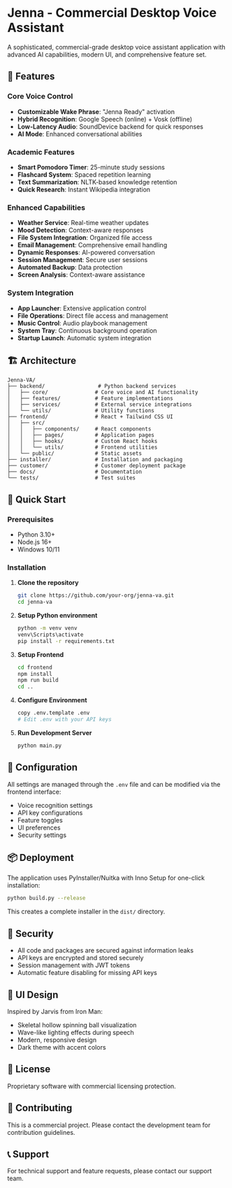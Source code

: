 # Jenna - Commercial Desktop Voice Assistant

A sophisticated, commercial-grade desktop voice assistant application with advanced AI capabilities, modern UI, and comprehensive feature set.

## 🌟 Features

### Core Voice Control
- **Customizable Wake Phrase**: "Jenna Ready" activation
- **Hybrid Recognition**: Google Speech (online) + Vosk (offline)
- **Low-Latency Audio**: SoundDevice backend for quick responses
- **AI Mode**: Enhanced conversational abilities

### Academic Features
- **Smart Pomodoro Timer**: 25-minute study sessions
- **Flashcard System**: Spaced repetition learning
- **Text Summarization**: NLTK-based knowledge retention
- **Quick Research**: Instant Wikipedia integration

### Enhanced Capabilities
- **Weather Service**: Real-time weather updates
- **Mood Detection**: Context-aware responses
- **File System Integration**: Organized file access
- **Email Management**: Comprehensive email handling
- **Dynamic Responses**: AI-powered conversation
- **Session Management**: Secure user sessions
- **Automated Backup**: Data protection
- **Screen Analysis**: Context-aware assistance

### System Integration
- **App Launcher**: Extensive application control
- **File Operations**: Direct file access and management
- **Music Control**: Audio playbook management
- **System Tray**: Continuous background operation
- **Startup Launch**: Automatic system integration

## 🏗️ Architecture

```
Jenna-VA/
├── backend/                 # Python backend services
│   ├── core/               # Core voice and AI functionality
│   ├── features/           # Feature implementations
│   ├── services/           # External service integrations
│   └── utils/              # Utility functions
├── frontend/               # React + Tailwind CSS UI
│   ├── src/
│   │   ├── components/     # React components
│   │   ├── pages/          # Application pages
│   │   ├── hooks/          # Custom React hooks
│   │   └── utils/          # Frontend utilities
│   └── public/             # Static assets
├── installer/              # Installation and packaging
├── customer/               # Customer deployment package
├── docs/                   # Documentation
└── tests/                  # Test suites
```

## 🚀 Quick Start

### Prerequisites
- Python 3.10+
- Node.js 16+
- Windows 10/11

### Installation

1. **Clone the repository**
   ```bash
   git clone https://github.com/your-org/jenna-va.git
   cd jenna-va
   ```

2. **Setup Python environment**
   ```bash
   python -m venv venv
   venv\Scripts\activate
   pip install -r requirements.txt
   ```

3. **Setup Frontend**
   ```bash
   cd frontend
   npm install
   npm run build
   cd ..
   ```

4. **Configure Environment**
   ```bash
   copy .env.template .env
   # Edit .env with your API keys
   ```

5. **Run Development Server**
   ```bash
   python main.py
   ```

## 🔧 Configuration

All settings are managed through the `.env` file and can be modified via the frontend interface:

- Voice recognition settings
- API key configurations
- Feature toggles
- UI preferences
- Security settings

## 📦 Deployment

The application uses PyInstaller/Nuitka with Inno Setup for one-click installation:

```bash
python build.py --release
```

This creates a complete installer in the `dist/` directory.

## 🔐 Security

- All code and packages are secured against information leaks
- API keys are encrypted and stored securely
- Session management with JWT tokens
- Automatic feature disabling for missing API keys

## 🎨 UI Design

Inspired by Jarvis from Iron Man:
- Skeletal hollow spinning ball visualization
- Wave-like lighting effects during speech
- Modern, responsive design
- Dark theme with accent colors

## 📝 License

Proprietary software with commercial licensing protection.

## 🤝 Contributing

This is a commercial project. Please contact the development team for contribution guidelines.

## 📞 Support

For technical support and feature requests, please contact our support team.